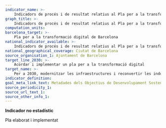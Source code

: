 ```yaml
---
indicator_name: >-
    Indicadors de procés i de resultat relatius al Pla per a la transformació digital de Barcelona
graph_title: >-
    Indicadors de procés i de resultat relatius al Pla per a la transformació digital de Barcelona
computation_units: 
barcelona_target: >-
    Pla per a la transformació digital de Barcelona
national_indicator_available: >-
    Indicadors de procés i de resultat relatius al Pla per a la transformació digital de Barcelona
national_geographical_coverage: Ciutat de Barcelona 
source_organisation_1: Ajuntament de Barcelona
target_line_2030: >-
    Acordar i implementar un pla per a la transformació digital
target_name: >-
    Per a 2030, modernitzar les infraestructures i reconvertir les indústries perquè siguin sostenibles, usant els recursos amb més eficàcia i promovent l’adopció de tecnologies i processos industrials nets i racionals ambientalment, i aconseguint que tots els països adoptin mesures d’acord amb les capacitats respectives
indicator_definition:
goal_meta_link_text: Metadades dels Objectius de Desenvolupament Sostenible de les Nacions Unides (pdf 894kB)
source_periodicity_1: 
source_url_text_1: 
source_other_info_1: 
---
```

**Indicador no estadístic**

Pla elaborat i implementat